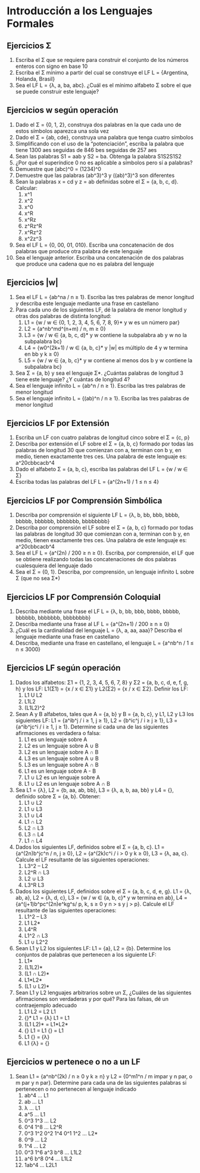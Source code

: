 # Introducción a los Lenguajes Formales

## Ejercicios Σ

1. Escriba el Σ que se requiere para construir el conjunto de los números enteros con signo en base 10
1. Escriba el Σ mínimo a partir del cual se construye el LF L = {Argentina, Holanda, Brasil}
1. Sea el LF L = {λ, a, ba, abc}. ¿Cuál es el mínimo alfabeto Σ sobre el que se puede construir este lenguaje?

## Ejercicios w según operación

1. Dado el Σ = {0, 1, 2}, construya dos palabras en la que cada uno de estos símbolos aparezca una sola vez
1. Dado el Σ = {ab, cde}, construya una palabra que tenga cuatro símbolos
1. Simplificando con el uso de la “potenciación”, escriba la palabra que tiene 1300 aes seguidas de 846 bes seguidas de 257 aes
1. Sean las palabras S1 = aab y S2 = ba. Obtenga la palabra S1S2S1S2
1. ¿Por qué el superíndice 0 no es aplicable a símbolos pero sí a palabras?
1. Demuestre que (abc)^0 = (1234)^0
1. Demuestre que las palabras (ab^3)^3 y ((ab)^3)^3 son diferentes
1. Sean la palabras x = cd y z = ab definidas sobre el Σ = {a, b, c, d}. Calcular:
    1. x^1
    1. x^2
    1. x^0
    1. x^R
    1. x^Rz
    1. z^Rz^R
    1. x^Rz^2
    1. x^2z^3
1. Sea el LF L = {0, 00, 01, 010}. Escriba una concatenación de dos palabras que produce otra palabra de este lenguaje
1. Sea el lenguaje anterior. Escriba una concatenación de dos palabras que produce una cadena que no es palabra del lenguaje

## Ejercicios |w|

1. Sea el LF L = {ab^na / n ≥ 1}. Escriba las tres palabras de menor longitud y describa este lenguaje mediante una frase en castellano
1. Para cada uno de los siguientes LF, dé la palabra de menor longitud y otras dos palabras de distinta longitud:
    1. L1 = {w / w ∈ {0, 1, 2, 3, 4, 5, 6, 7, 8, 9}* y w es un número par}
    1. L2 = {a^nb^md^(n+m) / n, m ≥ 0}
    1. L3 = {w / w ∈ {a, b, c, d}* y w contiene la subpalabra ab y w no la subpalabra bc}
    1. L4 = {w0^(2k+1) / w ∈ {a, b, c}* y |w| es múltiplo de 4 y w termina en bb y k ≥ 0}
    1. L5 = {w / w ∈ {a, b, c}* y w contiene al menos dos b y w contiene la subpalabra bc}
1. Sea Σ = {a, b} y sea el lenguaje Σ*. ¿Cuántas palabras de longitud 3 tiene este lenguaje? ¿Y cuántas de longitud 4?
1. Sea el lenguaje infinito L = {ab^n / n ≥ 1}. Escriba las tres palabras de menor longitud
1. Sea el lenguaje infinito L = {(ab)^n / n ≥ 1}. Escriba las tres palabras de menor longitud

## Ejercicios LF por Extensión

1. Escriba un LF con cuatro palabras de longitud cinco sobre el Σ = {c, p}
1. Describa por extensión el LF sobre el Σ = {a, b, c} formado por todas las palabras de longitud 30 que comienzan con a, terminan con b y, en medio, tienen exactamente tres ces. Una palabra de este lenguaje es: a^20cbbcacb^4
1. Dado el alfabeto Σ = {a, b, c}, escriba las palabras del LF L = {w / w ∈ Σ}
1. Escriba todas las palabras del LF L = {a^(2n+1) / 1 ≤ n ≤ 4}

## Ejercicios LF por Comprensión Simbólica

1. Describa por comprensión el siguiente LF L = {λ, b, bb, bbb, bbbb, bbbbb, bbbbbb, bbbbbbb, bbbbbbbb}
1. Describa por comprensión el LF sobre el Σ = {a, b, c} formado por todas las palabras de longitud 30 que comienzan con a, terminan con b y, en medio, tienen exactamente tres ces. Una palabra de este lenguaje es: a^20cbbcacb^4
1. Sea el LF L = {a^(2n) / 200 ≥ n ≥ 0}. Escriba, por comprensión, el LF que se obtiene realizando todas las concatenaciones de dos palabras cualesquiera del lenguaje dado
1. Sea el Σ = {0, 1}. Describa, por comprensión, un lenguaje infinito L sobre Σ (que no sea Σ*)

## Ejercicios LF por Comprensión Coloquial

1. Describa mediante una frase el LF L = {λ, b, bb, bbb, bbbb, bbbbb, bbbbbb, bbbbbbb, bbbbbbbb}
1. Describa mediante una frase al LF L = {a^(2n+1) / 200 ≥ n ≥ 0}
1. ¿Cuál es la cardinalidad del lenguaje L = {λ, a, aa, aaa}? Describa el lenguaje mediante una frase en castellano
1. Describa, mediante una frase en castellano, el lenguaje L = {a^nb^n / 1 ≤ n ≤ 3000}

## Ejercicios LF según operación

1. Dados los alfabetos: Σ1 = {1, 2, 3, 4, 5, 6, 7, 8} y Σ2 = {a, b, c, d, e, f, g, h} y los LF: L1(Σ1) = {x / x ∈ Σ1} y L2(Σ2) = {x / x ∈ Σ2}. Definir los LF:
    1. L1 U L2
    1. L1L2
    1. (L1L2)^2
1. Sean A y B alfabetos, tales que A = {a, b} y B = {a, b, c}, y L1, L2 y L3 los siguientes LF: L1 = {a^ib^j / i ≥ 1, j ≥ 1},   L2 = {b^ic^j / i ≥ j ≥ 1},  L3 = {a^ib^jc^i / i ≥ 1, j ≥ 1}. Determine si cada una de las siguientes afirmaciones es verdadera o falsa:
    1. L1 es un lenguaje sobre A
    1. L2 es un lenguaje sobre A ∪ B
    1. L2 es un lenguaje sobre A ∩ B
    1. L3 es un lenguaje sobre A ∪ B
    1. L3 es un lenguaje sobre A ∩ B
    1. L1 es un lenguaje sobre A - B
    1. L1 ∪ L2 es un lenguaje sobre A
    1. L1 ∪ L2 es un lenguaje sobre A ∩ B
1. Sea L1 = {λ}, L2 = {b, aa, ab, bb}, L3 = {λ, a, b, aa, bb} y L4 = {}, definido sobre Σ = {a, b}. Obtener:
    1. L1 ∪ L2
    1. L1 ∪ L3
    1. L1 ∪ L4
    1. L1 ∩ L2
    1. L2 ∩ L3
    1. L3 ∩ L4
    1. L1 ∩ L4
1. Dados los siguientes LF, definidos sobre el Σ = {a, b, c}. L1 = {a^(2n)b^jc^n / n, j ≥ 0}, L2 = {a^(2k)c^i / i > 0 y k ≥ 0}, L3 = {λ, aa, c}. Calcule el LF resultante de las siguientes operaciones:
    1. L3^2 – L2
    1. L2^R ∩ L3
    1. L2 ∪ L3
    1. L3^R L3
1. Dados los siguientes LF, definidos sobre el Σ = {a, b, c, d, e, g}. L1 = {λ, ab, a}, L2 = {λ, d, c}, L3 = {w / w ∈ {a, b, c}* y w termina en ab}, L4 = {a^(j+1)b^pc^(2n)e^kg^s/ p, k, s ≥ 0 y n > s y j > p}. Calcule el LF resultante de las siguientes operaciones:
    1. L1^2 – L3
    1. L1 L2*
    1. L4^R
    1. L1^2 ∩ L3
    1. L1 ∪ L2^2
1. Sean L1 y L2 los siguientes LF: L1 = {a}, L2 = {b}. Determine los conjuntos de palabras que pertenecen a los siguiente LF:
    1. L1*
    1. (L1L2)*
    1. (L1 ∩ L2)*
    1. L1\*L2\*
    1. (L1 ∪ L2)*
1. Sean L1 y L2 lenguajes arbitrarios sobre un Σ, ¿Cuáles de las siguientes afirmaciones son verdaderas y por qué? Para las falsas, dé un contraejemplo adecuado
    1. L1 L2 = L2 L1
    1. {}* L1 = {λ} L1 = L1
    1. (L1 L2)\* = L1\*L2\*
    1. {} L1 = L1 {} = L1
    1. L1 {} = {λ}
    1. L1 {λ} = {}

## Ejercicios w pertenece o no a un LF

1. Sean L1 = {a^nb^(2k) / n ≥ 0 y k ≥ n} y L2 = {0^m1^n / m impar y n par, o m par y n par}. Determine para cada una de las siguientes palabras si pertenecen o no pertenecen al lenguaje indicado
    1. ab^4 ... L1
    1. ab ... L1
    1. λ ... L1
    1. a^5 ... L1
    1. 0^3 1^3 ... L2
    1. 0^4 1^8 ... L2^R
    1. 0^3 1^2 0^2 1^4 0^1 1^2 ... L2*
    1. 0^9 ... L2
    1. 1^4 ... L2
    1. 0^3 1^6 a^3 b^8 ... L1L2
    1. a^6 b^8 0^4 ... L1L2
    1. 1ab^4 ... L2L1
